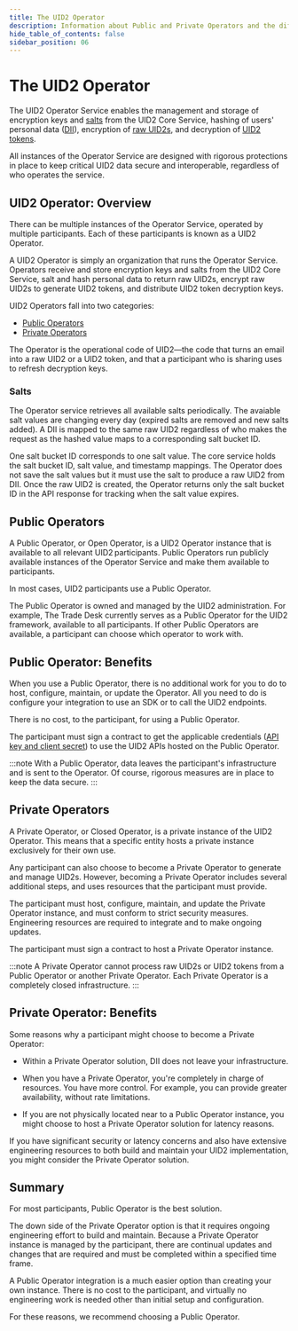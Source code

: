 ```yaml
---
title: The UID2 Operator
description: Information about Public and Private Operators and the differences between them.
hide_table_of_contents: false
sidebar_position: 06
---
```


# The UID2 Operator

The UID2 Operator Service enables the management and storage of encryption keys and [salts](../ref-info/glossary-uid.md#gl-salt) from the UID2 Core Service, hashing of users' personal data ([DII](../ref-info/glossary-uid.md#gl-dii)), encryption of [raw UID2s](../ref-info/glossary-uid.md#gl-raw-uid2), and decryption of [UID2 tokens](../ref-info/glossary-uid.md#gl-uid2-token).

All instances of the Operator Service are designed with rigorous protections in place to keep critical UID2 data secure and interoperable, regardless of who operates the service.

## UID2 Operator: Overview

There can be multiple instances of the Operator Service, operated by multiple participants. Each of these participants is known as a UID2 Operator.

A UID2 Operator is simply an organization that runs the Operator Service. Operators receive and store encryption keys and salts from the UID2 Core Service, salt and hash personal data to return raw UID2s, encrypt raw UID2s to generate UID2 tokens, and distribute UID2 token decryption keys.

UID2 Operators fall into two categories:

- [Public Operators](#public-operators)
- [Private Operators](#private-operators)

The Operator is the operational code of UID2&#8212;the code that turns an email into a raw UID2 or a UID2 token, and that a participant who is sharing uses to refresh decryption keys.

### Salts

The Operator service retrieves all available salts periodically. The avaiable salt values are changing every day (expired salts are removed and new salts added). A DII is mapped to the same raw UID2 regardless of who makes the request as the hashed value maps to a corresponding salt bucket ID.

One salt bucket ID corresponds to one salt value. The core service holds the salt bucket ID, salt value, and timestamp mappings. The Operator does not save the salt values but it must use the salt to produce a raw UID2 from DII. Once the raw UID2 is created, the Operator returns only the salt bucket ID in the API response for tracking when the salt value expires.

## Public Operators

A Public Operator, or Open Operator, is a UID2 Operator instance that is available to all relevant UID2 participants. Public Operators run publicly available instances of the Operator Service and make them available to participants.

In most cases, UID2 participants use a Public Operator.

The Public Operator is owned and managed by the UID2 administration. For example, The Trade Desk currently serves as a Public Operator for the UID2 framework, available to all participants. If other Public Operators are available, a participant can choose which operator to work with.

## Public Operator: Benefits

When you use a Public Operator, there is no additional work for you to do to host, configure, maintain, or update the Operator. All you need to do is configure your integration to use an SDK or to call the UID2 endpoints.

There is no cost, to the participant, for using a Public Operator.

The participant must sign a contract to get the applicable credentials ([API key and client secret](../getting-started/gs-credentials.md#api-key-and-client-secret)) to use the UID2 APIs hosted on the Public Operator.

:::note
With a Public Operator, data leaves the participant's infrastructure and is sent to the Operator. Of course, rigorous measures are in place to keep the data secure.
:::

##  Private Operators

A Private Operator, or Closed Operator, is a private instance of the UID2 Operator. This means that a specific entity hosts a private instance exclusively for their own use.

Any participant can also choose to become a Private Operator to generate and manage UID2s. However, becoming a Private Operator includes several additional steps, and uses resources that the participant must provide.

The participant must host, configure, maintain, and update the Private Operator instance, and must conform to strict security measures. Engineering resources are required to integrate and to make ongoing updates.

The participant must sign a contract to host a Private Operator instance.

:::note
A Private Operator cannot process raw UID2s or UID2 tokens from a Public Operator or another Private Operator. Each Private Operator is a completely closed infrastructure.
:::

## Private Operator: Benefits

Some reasons why a participant might choose to become a Private Operator:

- Within a Private Operator solution, DII does not leave your infrastructure.

- When you have a Private Operator, you're completely in charge of resources. You have more control. For example, you can provide greater availability, without rate limitations.

- If you are not physically located near to a Public Operator instance, you might choose to host a Private Operator solution for latency reasons.

If you have significant security or latency concerns and also have extensive engineering resources to both build and maintain your UID2 implementation, you might consider the Private Operator solution. 

## Summary

For most participants, Public Operator is the best solution.

The down side of the Private Operator option is that it requires ongoing engineering effort to build and maintain. Because a Private Operator instance is managed by the participant, there are continual updates and changes that are required and must be completed within a specified time frame.

A Public Operator integration is a much easier option than creating your own instance. There is no cost to the participant, and virtually no engineering work is needed other than initial setup and configuration.

For these reasons, we recommend choosing a Public Operator. 
